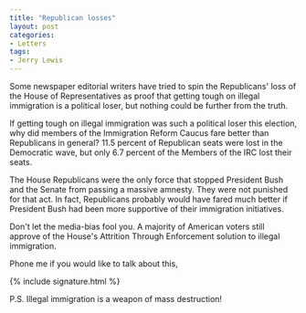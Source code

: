 ```yaml
---
title: "Republican losses"
layout: post
categories:
- Letters
tags:
- Jerry Lewis
---
```


Some newspaper editorial writers have tried to spin the Republicans' loss of the House of Representatives as proof that getting tough on illegal immigration is a political loser, but nothing could be further from the truth.

If getting tough on illegal immigration was such a political loser this election, why did members of the Immigration Reform Caucus fare better than Republicans in general? 11.5 percent of Republican seats were lost in the Democratic wave, but only 6.7 percent of the Members of the IRC lost their seats. 

The House Republicans were the only force that stopped President Bush and the Senate from passing a massive amnesty. They were not punished for that act. In fact, Republicans probably would have fared much better if President Bush had been more supportive of their immigration initiatives. 

Don't let the media-bias fool you. A majority of American voters still approve of the House's Attrition Through Enforcement solution to illegal immigration. 

Phone me if you would like to talk about this,

{% include signature.html %}

P.S. Illegal immigration is a weapon of mass destruction!
